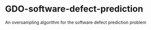 # GDO-software-defect-prediction
An oversampling algorithm for the software defect prediction problem 
